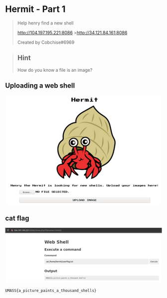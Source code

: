 # Hermit - Part 1

>Help henry find a new shell
>
>http://104.197.195.221:8086 >http://34.121.84.161:8086
>
>Created by Cobchise#6969

>## Hint
>How do you know a file is an image?

## Uploading a web shell
![webshell](upload.png)

## cat flag
![flag](flag.png)

`UMASS{a_picture_paints_a_thousand_shells}`
